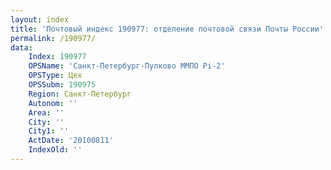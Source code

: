 ```yaml
---
layout: index
title: 'Почтовый индекс 190977: отделение почтовой связи Почты России'
permalink: /190977/
data:
    Index: 190977
    OPSName: 'Санкт-Петербург-Пулково ММПО Pi-2'
    OPSType: Цех
    OPSSubm: 190975
    Region: Санкт-Петербург
    Autonom: ''
    Area: ''
    City: ''
    City1: ''
    ActDate: '20100811'
    IndexOld: ''
---
```

